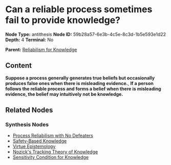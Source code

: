 # Can a reliable process sometimes fail to provide knowledge?

**Node Type:** antithesis
**Node ID:** 59b28a57-6e3b-4c5e-8c3d-1b5e593e1d22
**Depth:** 4
**Terminal:** No

**Parent:** [Reliabilism for Knowledge](reliabilism-for-knowledge-synthesis-c8b91f77-94a8-4167-b822-e485e7ec5012.md)

## Content

**Suppose a process generally generates true beliefs but occasionally produces false ones when there is misleading evidence.**, **If a person follows the reliable process and forms a belief when there is misleading evidence, the belief may intuitively not be knowledge.**

## Related Nodes

### Synthesis Nodes

- [Process Reliabilism with No Defeaters](process-reliabilism-with-no-defeaters-synthesis-2204f1b2-fd56-41a3-84d9-9947619fab20.md)
- [Safety-Based Knowledge](safety-based-knowledge-synthesis-79ac8b02-4e46-4842-947f-dd3386bd8182.md)
- [Virtue Epistemology](virtue-epistemology-synthesis-9f6b7b7c-fc22-4302-b6f5-6dd288bab0f4.md)
- [Nozick's Tracking Theory of Knowledge](nozicks-tracking-theory-of-knowledge-synthesis-89462413-bdee-4375-a3ca-0e1027490e52.md)
- [Sensitivity Condition for Knowledge](sensitivity-condition-for-knowledge-synthesis-ef73e7c1-7091-43dd-a241-311f0e2a3865.md)
